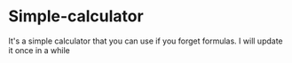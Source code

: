 # Simple-calculator
It's a simple calculator that you can use if you forget formulas.
I will update it once in a while
